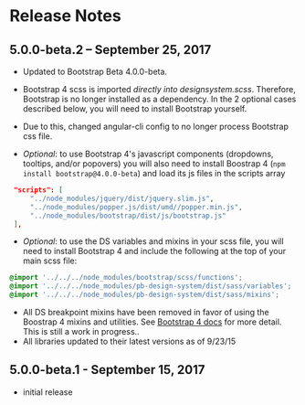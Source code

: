 # Release Notes

## 5.0.0-beta.2 – September 25, 2017

- Updated to Bootstrap Beta 4.0.0-beta.

- Bootstrap 4 scss is imported *directly into designsystem.scss*. Therefore, Bootstrap is no longer installed as a dependency.  In the 2 optional cases described below, you will need to install Bootstrap yourself.

- Due to this, changed angular-cli config to no longer process Bootstrap css file. 

- *Optional*: to use Bootstrap 4's javascript components (dropdowns, tooltips, and/or popovers) you will also need to install Boostrap 4 (`npm install bootstrap@4.0.0-beta`) and load its js files in the scripts array

```json
 "scripts": [
     "../node_modules/jquery/dist/jquery.slim.js",
     "../node_modules/popper.js/dist/umd//popper.min.js",
     "../node_modules/bootstrap/dist/js/bootstrap.js"
 ],
```

- *Optional*: to use the DS variables and mixins in your scss file, you will need to install Bootstrap 4 and include the following at the top of your main scss file:

```scss
@import '../../../node_modules/bootstrap/scss/functions';
@import '../../../node_modules/pb-design-system/dist/sass/variables';
@import '../../../node_modules/pb-design-system/dist/sass/mixins';
```

-  All DS breakpoint mixins have been removed in favor of using the Boostrap 4 mixins and utilities.
   See [Bootstrap 4 docs](https://getbootstrap.com/docs/4.0/getting-started/introduction/) for more detail.  This is still a work in progress..
-  All libraries updated to their latest versions as of 9/23/15

## 5.0.0-beta.1 - September 15, 2017

- initial release


